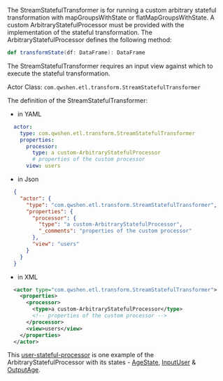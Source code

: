 The StreamStatefulTransformer is for running a custom arbitrary stateful transformation with mapGroupsWithState or flatMapGroupsWithState. A custom ArbitraryStatefulProcessor must be provided with
the implementation of the stateful transformation. The ArbitraryStatefulProcessor defines the following method:
```scala
def transformState(df: DataFrame): DataFrame
```
The StreamStatefulTransformer requires an input view against which to execute the stateful transformation. 

Actor Class: `com.qwshen.etl.transform.StreamStatefulTransformer`

The definition of the StreamStatefulTransformer:
- in YAML
```yaml
  actor:
    type: com.qwshen.etl.transform.StreamStatefulTransformer
    properties:
      processor:
        type: a custom-ArbitraryStatefulProcessor
        # properties of the custom processor
      view: users
```
- in Json
```json
  {
    "actor": {
      "type": "com.qwshen.etl.transform.StreamStatefulTransformer",
      "properties": {
        "processor": {
          "type": "a custom-ArbitraryStatefulProcessor",
          "_comments": "properties of the custom processor"
        },
        "view": "users"
      }
    }
  }
```
- in XML
```xml
  <actor type="com.qwshen.etl.transform.StreamStatefulTransformer">
    <properties>
      <processor>
        <type>a custom-ArbitraryStatefulProcessor</type>
        <!-- properties of the custom processor -->
      </processor>
      <view>users</view>
    </properties>
  </actor>
```

This [user-stateful-processor](../src/test/scala/com/qwshen/etl/test/stream/UserStatefulProcessor.scala) is one example of the ArbitraryStatefulProcessor with its states - 
[AgeState](../src/test/scala/com/qwshen/etl/test/stream/AgeState.scala), [InputUser](../src/test/scala/com/qwshen/etl/test/stream/InputUser.scala) & [OutputAge](../src/test/scala/com/qwshen/etl/test/stream/OutputAge.scala).
